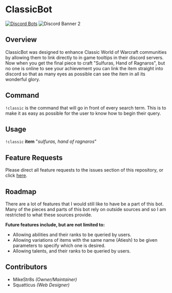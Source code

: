 # ClassicBot

[![Discord Bots](https://discordbots.org/api/widget/status/569926511298084885.svg)](https://discordbots.org/bot/569926511298084885)
![Discord Banner 2](https://discordapp.com/api/guilds/582952027777138688/widget.png?style=shield)

## Overview
ClassicBot was designed to enhance Classic World of Warcraft communities by allowing them to link directly to in game tooltips in their discord servers. Now when you get the final piece to craft "Sulfuras, Hand of Ragnaros", but no one is online to see your achievement you can link the item straight into discord so that as many eyes as possible can see the item in all its wonderful glory.

## Command
`!classic` is the command that will go in front of every search term. This is to make it as easy as possible for the user to know how to begin their query.

## Usage
`!classic` **item** "*sulfuras, hand of ragnaros*"


## Feature Requests
Please direct all feature requests to the issues section of this repository, or click [here](https://github.com/mikeStr8s/ClassicBot/issues/new).

## Roadmap
There are a lot of features that I would still like to have be a part of this bot. Many of the pieces and parts of this bot rely on outside sources and so I am restricted to what these sources provide.

**Future features include, but are not limited to:**
- Allowing abilities and their ranks to be queried by users.
- Allowing variations of items with the same name (Atiesh) to be given parameters to specify which one is desired.
- Allowing talents, and their ranks to be queried by users.

## Contributors
- MikeStr8s *(Owner/Maintainer)*
- Squatticus *(Web Designer)*
